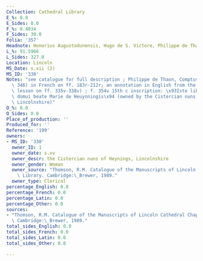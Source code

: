 ```yaml
---
Collection: Cathedral Library
E_%: 0.0
E_Sides: 0.0
F_%: 8.4034
F_Sides: 30.0
Folia: '357'
Headnote: Honorius Augustodunensis, Hugo de S. Victore, Philippe de Thaun, etc.
L_%: 91.5966
L_Sides: 327.0
Location: Lincoln
MS_Date: s.xii (2)
MS_ID: '330'
Notes: "see catalogue for full description ; Philippe de Thaon, Comptus (Dean no.\
  \ 346) in French on ff. 183r-212r; an annotation in English from the 15th c  (5th\
  \ lesson on ff. 335v-338v) ; f. 354v 15th c inscription: \x93Iste liber constat\
  \ domui beate Marie de Heuynningis\x94 (owned by the Cistercian nuns of Heynings,\
  \ Lincolnshire)"
O_%: 0.0
O_Sides: 0.0
Place_of_production: ''
Produced_for: ''
Reference: '199'
owners:
- MS_ID: '330'
  owner_ID: 1
  owner_date: s.xv
  owner_descr: the Cistercian nuns of Heynings, Lincolnshire
  owner_gender: Woman
  owner_source: "Thomson, R.M. Catalogue of the Manuscripts of Lincoln Cathedral Chapter\
    \ Library. Cambridge:\_Brewer, 1989."
  owner_type: Clerical
percentage_English: 0.0
percentage_French: 0.0
percentage_Latin: 0.0
percentage_Other: 0.0
sources:
- "Thomson, R.M. Catalogue of the Manuscripts of Lincoln Cathedral Chapter Library.\
  \ Cambridge:\_Brewer, 1989."
total_sides_English: 0.0
total_sides_French: 0.0
total_sides_Latin: 0.0
total_sides_Other: 0.0

---
```


